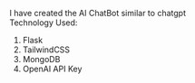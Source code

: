 I have created the AI ChatBot similar to chatgpt\
Technology Used:
1) Flask
2) TailwindCSS
3) MongoDB
4) OpenAI API Key
